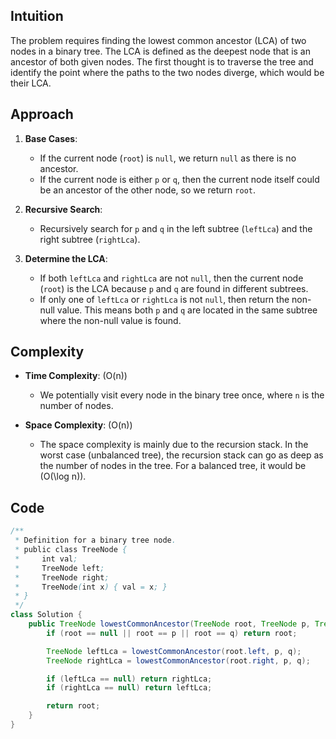 ## Intuition
The problem requires finding the lowest common ancestor (LCA) of two nodes in a binary tree. The LCA is defined as the deepest node that is an ancestor of both given nodes. The first thought is to traverse the tree and identify the point where the paths to the two nodes diverge, which would be their LCA.

## Approach
1. **Base Cases**:
   - If the current node (`root`) is `null`, we return `null` as there is no ancestor.
   - If the current node is either `p` or `q`, then the current node itself could be an ancestor of the other node, so we return `root`.

2. **Recursive Search**:
   - Recursively search for `p` and `q` in the left subtree (`leftLca`) and the right subtree (`rightLca`).

3. **Determine the LCA**:
   - If both `leftLca` and `rightLca` are not `null`, then the current node (`root`) is the LCA because `p` and `q` are found in different subtrees.
   - If only one of `leftLca` or `rightLca` is not `null`, then return the non-null value. This means both `p` and `q` are located in the same subtree where the non-null value is found.

## Complexity
- **Time Complexity**: \(O(n)\)
  - We potentially visit every node in the binary tree once, where `n` is the number of nodes.

- **Space Complexity**: \(O(n)\)
  - The space complexity is mainly due to the recursion stack. In the worst case (unbalanced tree), the recursion stack can go as deep as the number of nodes in the tree. For a balanced tree, it would be \(O(\log n)\).

## Code
```java
/**
 * Definition for a binary tree node.
 * public class TreeNode {
 *     int val;
 *     TreeNode left;
 *     TreeNode right;
 *     TreeNode(int x) { val = x; }
 * }
 */
class Solution {
    public TreeNode lowestCommonAncestor(TreeNode root, TreeNode p, TreeNode q) {
        if (root == null || root == p || root == q) return root;

        TreeNode leftLca = lowestCommonAncestor(root.left, p, q);
        TreeNode rightLca = lowestCommonAncestor(root.right, p, q);

        if (leftLca == null) return rightLca;
        if (rightLca == null) return leftLca;

        return root;
    }
}
```
